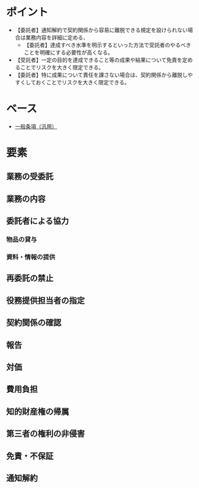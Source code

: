 # ポイント
- 【委託者】通知解約で契約関係から容易に離脱できる規定を設けられない場合は業務内容を詳細に定める、
  - 【委託者】達成すべき水準を明示するといった方法で受託者のやるべきことを明確にする必要性が高くなる。
- 【受託者】一定の目的を達成できること等の成果や結果について免責を定めることでリスクを大きく限定できる。
- 【委託者】特に成果について責任を課さない場合は、契約関係から離脱しやすくしておくことでリスクを大きく限定できる。

# ベース
- [一般条項（汎用）](https://github.com/katax/contract-manuals/blob/master/framework/%E4%B8%80%E8%88%AC%E6%9D%A1%E9%A0%85%EF%BC%88%E6%B1%8E%E7%94%A8%EF%BC%89)

# 要素
## 業務の受委託

## 業務の内容

## 委託者による協力
### 物品の貸与

### 資料・情報の提供

## 再委託の禁止

## 役務提供担当者の指定

## 契約関係の確認

## 報告

## 対価

## 費用負担

## 知的財産権の帰属

## 第三者の権利の非侵害

## 免責・不保証

## 通知解約


